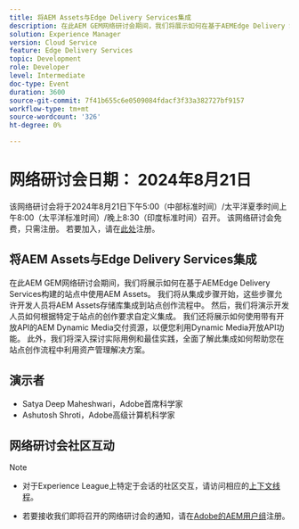 ```yaml
---
title: 将AEM Assets与Edge Delivery Services集成
description: 在此AEM GEM网络研讨会期间，我们将展示如何在基于AEMEdge Delivery Services构建的站点中使用AEM Assets。  我们将从集成步骤开始，这些步骤允许开发人员将AEM Assets存储库集成到站点创作流程中。 然后，我们将演示开发人员如何根据特定于站点的创作要求自定义集成。 我们还将展示如何使用带有开放API的AEM Dynamic Media交付资源，以便您利用Dynamic Media开放API功能。 此外，我们将深入探讨实际用例和最佳实践，全面了解此集成如何帮助您在站点创作流程中利用资产管理解决方案。
solution: Experience Manager
version: Cloud Service
feature: Edge Delivery Services
topic: Development
role: Developer
level: Intermediate
doc-type: Event
duration: 3600
source-git-commit: 7f41b655c6e0509084fdacf3f33a382727bf9157
workflow-type: tm+mt
source-wordcount: '326'
ht-degree: 0%

---
```


# 网络研讨会日期： 2024年8月21日

该网络研讨会将于2024年8月21日下午5:00（中部标准时间）/太平洋夏季时间上午8:00（太平洋标准时间）/晚上8:30（印度标准时间）召开。
该网络研讨会免费，只需注册。
若要加入，请在[此处](https://adobe.ly/3LTT3hg)注册。

## 将AEM Assets与Edge Delivery Services集成

在此AEM GEM网络研讨会期间，我们将展示如何在基于AEMEdge Delivery Services构建的站点中使用AEM Assets。  我们将从集成步骤开始，这些步骤允许开发人员将AEM Assets存储库集成到站点创作流程中。 然后，我们将演示开发人员如何根据特定于站点的创作要求自定义集成。 我们还将展示如何使用带有开放API的AEM Dynamic Media交付资源，以便您利用Dynamic Media开放API功能。 此外，我们将深入探讨实际用例和最佳实践，全面了解此集成如何帮助您在站点创作流程中利用资产管理解决方案。

## 演示者

* Satya Deep Maheshwari，Adobe首席科学家
* Ashutosh Shroti，Adobe高级计算机科学家

## 网络研讨会社区互动

>[!NOTE]
>
>* 对于Experience League上特定于会话的社区交互，请访问相应的[上下文线程](https://adobe.ly/4aCz0OE)。
>
>* 若要接收我们即将召开的网络研讨会的通知，请在[Adobe的AEM用户组](https://aem-augs.adobe.com/)注册。
